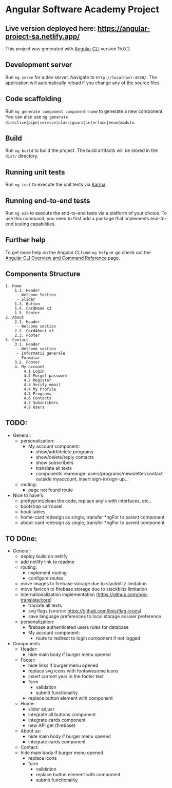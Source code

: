 # Angular Software Academy Project

## Live version deployed here: https://angular-proiect-sa.netlify.app/

This project was generated with [Angular CLI](https://github.com/angular/angular-cli) version 15.0.2.

## Development server

Run `ng serve` for a dev server. Navigate to `http://localhost:4200/`. The application will automatically reload if you change any of the source files.

## Code scaffolding

Run `ng generate component component-name` to generate a new component. You can also use `ng generate directive|pipe|service|class|guard|interface|enum|module`.

## Build

Run `ng build` to build the project. The build artifacts will be stored in the `dist/` directory.

## Running unit tests

Run `ng test` to execute the unit tests via [Karma](https://karma-runner.github.io).

## Running end-to-end tests

Run `ng e2e` to execute the end-to-end tests via a platform of your choice. To use this command, you need to first add a package that implements end-to-end testing capabilities.

## Further help

To get more help on the Angular CLI use `ng help` or go check out the [Angular CLI Overview and Command Reference](https://angular.io/cli) page.

## Components Structure

    1. Home
    	1.1. Header
    	 - Welcome Section
    	 - Slider
    	1.3. Button
    	1.4. CardHome x3
    	1.5. Footer
    2. About
    	2.1. Header
    	 - Welcome section
    	2.2. CardAbout x3
    	2.3. Footer
    3. Contact
    	3.1. Header
    	 - Welcome section
    	 - Informatii generale
    	 - Formular
    	3.2. Footer
		4. My account
			4.1 Login
			4.2 Forgot password
			4.2 Register
			4.3 Verify email
			4.4 My Profile
			4.5 Programs
			4.6 Contacts
			4.7 Subscribers
			4.8 Users


## TODO:
- General:
	- personalization:
		- My account component:
			- show/add/delete programs
			- show/delete/reply contacts
			- show subscribers
			- translate all texts
			- components reareange: users/programs/newsletter/contact outside myaccount, insert sign-in/sign-up...
	- routing:
		- page not found route
- Nice to have's:
	- prettyprint/clean the code, replace any's with interfaces, etc..
	- bootstrap carrousel
	- book tables
	- home-card redesign as single, transfer *ngFor to parent component
	- about-card redesign as single, transfer *ngFor to parent component

## TO DOne:
- General:
	- deploy build on netlify
	- add netlify link to readme
	- routing:
		- implement routing
		- configure routes
	- move images to firebase storage due to stackblitz limitation
	- move favicon to firebase storage due to stackblitz limitation
	- internationalization implementation (https://github.com/ngx-translate/core)
		- tranlate all texts
		- svg flags (source: https://github.com/lipis/flag-icons)
		- save language preferences to local storage as user preference
	- personalization: 
		- firebase authenticated users rules for database
		- My account component:
			-	route to redirect to login component if not logged
- Components
	- Header:
		- hide main body if burger menu opened
	- Footer:
		- hide links if burger menu opened
		- replace svg icons with fontawesome icons
		- insert current year in the footer text
		- form
			- validation
			- submit functionality
  		- replace button element with component
	- Home:
		- slider adjust
		- integrate all buttons component
		- integrate cards component
		- new API get (firebase)
	- About us:
		- hide main body if burger menu opened
		- integrate cards component
	- Contact:
  	- hide main body if burger menu opened
		- replace icons
		- form
			- validation
			- replace button element with component
			- submit functionality